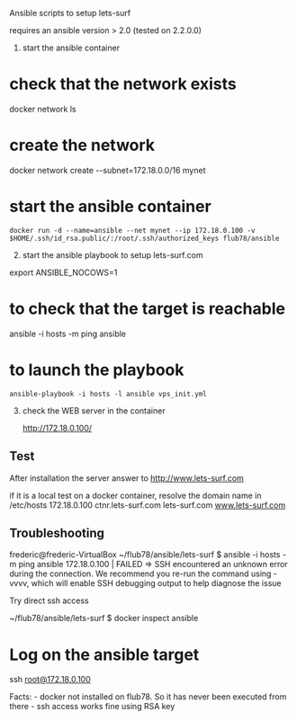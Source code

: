 Ansible scripts to setup lets-surf

requires an ansible version > 2.0 (tested on 2.2.0.0)

1) start the ansible container

  # check that the network exists
  docker network ls
  
  # create the network
  docker network create --subnet=172.18.0.0/16 mynet
  
  # start the ansible container
	docker run -d --name=ansible --net mynet --ip 172.18.0.100 -v $HOME/.ssh/id_rsa.public/:/root/.ssh/authorized_keys flub78/ansible 

2) start the ansible playbook to setup lets-surf.com

  export ANSIBLE_NOCOWS=1

  # to check that the target is reachable
  ansible -i hosts -m ping ansible

  # to launch the playbook
	ansible-playbook -i hosts -l ansible vps_init.yml
	
3) check the WEB server in the container

	http://172.18.0.100/
	

Test
----

After installation the server answer to http://www.lets-surf.com

if it is a local test on a docker container, resolve the domain name in /etc/hosts
172.18.0.100    ctnr.lets-surf.com lets-surf.com www.lets-surf.com




Troubleshooting
---------------

frederic@frederic-VirtualBox ~/flub78/ansible/lets-surf $ ansible -i hosts -m ping ansible
172.18.0.100 | FAILED => SSH encountered an unknown error during the connection. We recommend you re-run the command using -vvvv, which will enable SSH debugging output to help diagnose the issue

Try direct ssh access

~/flub78/ansible/lets-surf $ docker inspect ansible

# Log on the ansible target
ssh root@172.18.0.100

Facts:
	- docker not installed on flub78. So it has never been executed from there
	- ssh access works fine using RSA key
	

